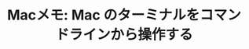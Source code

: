 ---
title: "Macメモ: Mac のターミナルをコマンドラインから操作する"
url: "/mac/terminal.html"
layout: redirect
redirectTo: "https://maku.blog/p/p96wptf/"
_build: { list: false }
---